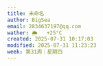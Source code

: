 ```yaml
---
title: 未命名
author: BigSea
email: 2834637197@qq.com
wather: 🌦   +25°C
created: 2025-07-31 10:17:03
modified: 2025-07-31 11:23:23
week: 第31周｜星期四
---
```

